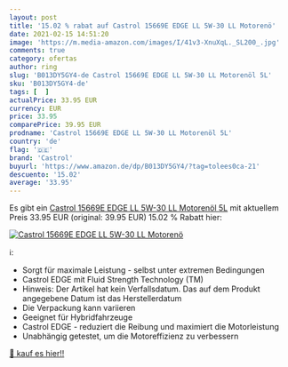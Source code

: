 ```yaml
---
layout: post
title: '15.02 % rabat auf Castrol 15669E EDGE LL 5W-30 LL Motorenö'
date: 2021-02-15 14:51:20
image: 'https://m.media-amazon.com/images/I/41v3-XnuXqL._SL200_.jpg'
comments: true
category: ofertas
author: ring
slug: 'B013DY5GY4-de Castrol 15669E EDGE LL 5W-30 LL Motorenöl 5L'
sku: 'B013DY5GY4-de'
tags: [  ]
actualPrice: 33.95 EUR
currency: EUR
price: 33.95
comparePrice: 39.95 EUR
prodname: 'Castrol 15669E EDGE LL 5W-30 LL Motorenöl 5L'
country: 'de'
flag: '🇩🇪'
brand: 'Castrol'
buyurl: 'https://www.amazon.de/dp/B013DY5GY4/?tag=tolees0ca-21'
descuento: '15.02'
average: '33.95'
---
```


Es gibt ein [Castrol 15669E EDGE LL 5W-30 LL Motorenöl 5L](https://www.amazon.de/dp/B013DY5GY4/?tag=tolees0ca-21) mit aktuellem Preis 33.95 EUR (original: 39.95 EUR) 15.02 % Rabatt hier:

[![Castrol 15669E EDGE LL 5W-30 LL Motorenö](https://m.media-amazon.com/images/I/41v3-XnuXqL._SL200_.jpg)](https://www.amazon.de/dp/B013DY5GY4/?tag=tolees0ca-21)

ℹ️:

- Sorgt für maximale Leistung - selbst unter extremen Bedingungen
- Castrol EDGE mit Fluid Strength Technology (TM)
- Hinweis: Der Artikel hat kein Verfallsdatum. Das auf dem Produkt angegebene Datum ist das Herstellerdatum
- Die Verpackung kann variieren
- Geeignet für Hybridfahrzeuge
- Castrol EDGE - reduziert die Reibung und maximiert die Motorleistung
- Unabhängig getestet, um die Motoreffizienz zu verbessern

[🛒 kauf es hier!!](https://www.amazon.de/dp/B013DY5GY4/?tag=tolees0ca-21)
